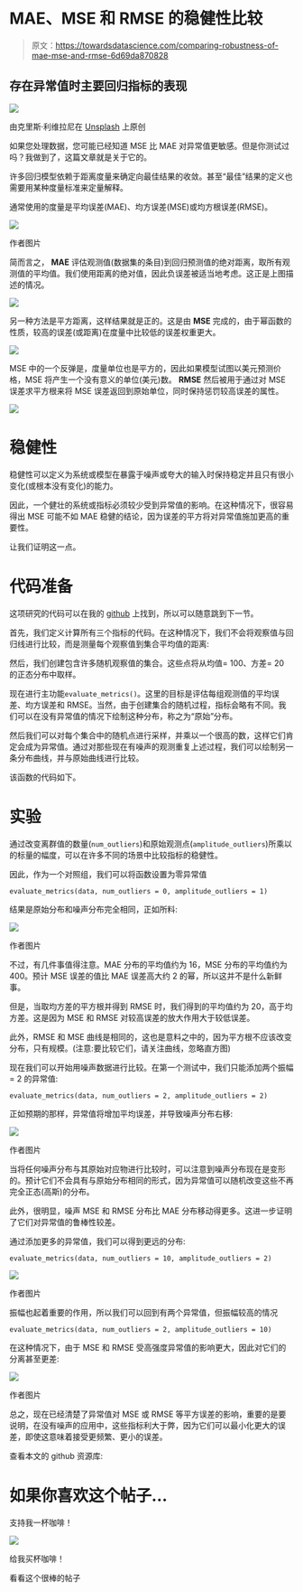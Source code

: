 # MAE、MSE 和 RMSE 的稳健性比较

> 原文：<https://towardsdatascience.com/comparing-robustness-of-mae-mse-and-rmse-6d69da870828>

## 存在异常值时主要回归指标的表现

![](img/f02fceb80faf1635e43b960c6c0037f8.png)

由克里斯·利维拉尼在 [Unsplash](https://unsplash.com/photos/dBI_My696Rk) 上原创

如果您处理数据，您可能已经知道 MSE 比 MAE 对异常值更敏感。但是你测试过吗？我做到了，这篇文章就是关于它的。

许多回归模型依赖于距离度量来确定向最佳结果的收敛。甚至“最佳”结果的定义也需要用某种度量标准来定量解释。

通常使用的度量是平均误差(MAE)、均方误差(MSE)或均方根误差(RMSE)。

![](img/87ea774250134da17a14598ac32891f1.png)

作者图片

简而言之， **MAE** 评估观测值(数据集的条目)到回归预测值的绝对距离，取所有观测值的平均值。我们使用距离的绝对值，因此负误差被适当地考虑。这正是上图描述的情况。

![](img/24994e5de9e1c36756e60223c2504141.png)

另一种方法是平方距离，这样结果就是正的。这是由 **MSE** 完成的，由于幂函数的性质，较高的误差(或距离)在度量中比较低的误差权重更大。

![](img/355958d8c5fa8bed50e7987119aead5c.png)

MSE 中的一个反弹是，度量单位也是平方的，因此如果模型试图以美元预测价格，MSE 将产生一个没有意义的单位(美元)数。 **RMSE** 然后被用于通过对 MSE 误差求平方根来将 MSE 误差返回到原始单位，同时保持惩罚较高误差的属性。

![](img/15cec17553f12972288fa432b6aadb0d.png)

# 稳健性

稳健性可以定义为系统或模型在暴露于噪声或夸大的输入时保持稳定并且只有很小变化(或根本没有变化)的能力。

因此，一个健壮的系统或指标必须较少受到异常值的影响。在这种情况下，很容易得出 MSE 可能不如 MAE 稳健的结论，因为误差的平方将对异常值施加更高的重要性。

让我们证明这一点。

# 代码准备

这项研究的代码可以在我的 [github](https://github.com/vinyluis/Articles/tree/main/Comparing%20robustness%20of%20MAE%20MSE%20and%20RMSE) 上找到，所以可以随意跳到下一节。

首先，我们定义计算所有三个指标的代码。在这种情况下，我们不会将观察值与回归线进行比较，而是测量每个观察值到集合平均值的距离:

然后，我们创建包含许多随机观察值的集合。这些点将从均值= 100、方差= 20 的正态分布中取样。

现在进行主功能`evaluate_metrics()`。这里的目标是评估每组观测值的平均误差、均方误差和 RMSE。当然，由于创建集合的随机过程，指标会略有不同。我们可以在没有异常值的情况下绘制这种分布，称之为“原始”分布。

然后我们可以对每个集合中的随机点进行采样，并乘以一个很高的数，这样它们肯定会成为异常值。通过对那些现在有噪声的观测重复上述过程，我们可以绘制另一条分布曲线，并与原始曲线进行比较。

该函数的代码如下。

# 实验

通过改变离群值的数量(`num_outliers`)和原始观测点(`amplitude_outliers`)所乘以的标量的幅度，可以在许多不同的场景中比较指标的稳健性。

因此，作为一个对照组，我们可以将函数设置为零异常值

```
evaluate_metrics(data, num_outliers = 0, amplitude_outliers = 1)
```

结果是原始分布和噪声分布完全相同，正如所料:

![](img/a5eae72ee5027fce1a4e918575fa1ca1.png)

作者图片

不过，有几件事值得注意。MAE 分布的平均值约为 16，MSE 分布的平均值约为 400。预计 MSE 误差的值比 MAE 误差高大约 2 的幂，所以这并不是什么新鲜事。

但是，当取均方差的平方根并得到 RMSE 时，我们得到的平均值约为 20，高于均方差。这是因为 MSE 和 RMSE 对较高误差的放大作用大于较低误差。

此外，RMSE 和 MSE 曲线是相同的，这也是意料之中的，因为平方根不应该改变分布，只有规模。(注意:要比较它们，请关注曲线，忽略直方图)

现在我们可以开始用噪声数据进行比较。在第一个测试中，我们只能添加两个振幅= 2 的异常值:

```
evaluate_metrics(data, num_outliers = 2, amplitude_outliers = 2)
```

正如预期的那样，异常值将增加平均误差，并导致噪声分布右移:

![](img/ccd004d2c0c2c720533d8a861a08bd88.png)

作者图片

当将任何噪声分布与其原始对应物进行比较时，可以注意到噪声分布现在是变形的。预计它们不会具有与原始分布相同的形式，因为异常值可以随机改变这些不再完全正态(高斯)的分布。

此外，很明显，噪声 MSE 和 RMSE 分布比 MAE 分布移动得更多。这进一步证明了它们对异常值的鲁棒性较差。

通过添加更多的异常值，我们可以得到更远的分布:

```
evaluate_metrics(data, num_outliers = 10, amplitude_outliers = 2)
```

![](img/2efbfb770e015bac09bfb3f3df34aa9c.png)

作者图片

振幅也起着重要的作用，所以我们可以回到有两个异常值，但振幅较高的情况

```
evaluate_metrics(data, num_outliers = 2, amplitude_outliers = 10)
```

在这种情况下，由于 MSE 和 RMSE 受高强度异常值的影响更大，因此对它们的分离甚至更差:

![](img/faadea873fb092929f0d324fabb04fed.png)

作者图片

总之，现在已经清楚了异常值对 MSE 或 RMSE 等平方误差的影响，重要的是要说明，在没有噪声的应用中，这些指标利大于弊，因为它们可以最小化更大的误差，即使这意味着接受更频繁、更小的误差。

查看本文的 github 资源库:

[](https://github.com/vinyluis/Articles/tree/main/Comparing%20robustness%20of%20MAE%20MSE%20and%20RMSE)  

# 如果你喜欢这个帖子…

支持我一杯咖啡！

[![](img/acf4154cfebdc13859934db49fd502cf.png)](https://www.buymeacoffee.com/vinitrevisan)

给我买杯咖啡！

看看这个很棒的帖子

[](/5-tips-to-start-a-career-in-data-211ad15a7ca8) 